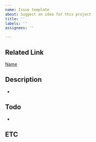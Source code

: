 ```yaml
---
name: Issue template
about: Suggest an idea for this project
title: ''
labels: ''
assignees: ''

---
```


## Related Link

[Name](url)

## Description

-

## Todo

-

## ETC
